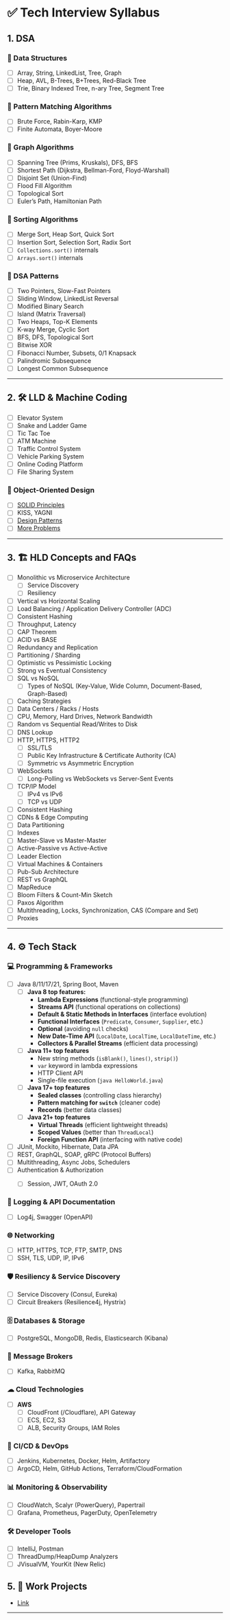 # ✅ Tech Interview Syllabus

## 1. DSA

### 📌 Data Structures
- [ ] Array, String, LinkedList, Tree, Graph
- [ ] Heap, AVL, B-Trees, B+Trees, Red-Black Tree
- [ ] Trie, Binary Indexed Tree, n-ary Tree, Segment Tree

### 📌 Pattern Matching Algorithms
- [ ] Brute Force, Rabin-Karp, KMP
- [ ] Finite Automata, Boyer-Moore

### 📌 Graph Algorithms
- [ ] Spanning Tree (Prims, Kruskals), DFS, BFS
- [ ] Shortest Path (Dijkstra, Bellman-Ford, Floyd-Warshall)
- [ ] Disjoint Set (Union-Find)
- [ ] Flood Fill Algorithm
- [ ] Topological Sort
- [ ] Euler’s Path, Hamiltonian Path

### 📌 Sorting Algorithms
- [ ] Merge Sort, Heap Sort, Quick Sort
- [ ] Insertion Sort, Selection Sort, Radix Sort
- [ ] `Collections.sort()` internals
- [ ] `Arrays.sort()` internals

### 📌 DSA Patterns
- [ ] Two Pointers, Slow-Fast Pointers
- [ ] Sliding Window, LinkedList Reversal
- [ ] Modified Binary Search
- [ ] Island (Matrix Traversal)
- [ ] Two Heaps, Top-K Elements
- [ ] K-way Merge, Cyclic Sort
- [ ] BFS, DFS, Topological Sort
- [ ] Bitwise XOR
- [ ] Fibonacci Number, Subsets, 0/1 Knapsack
- [ ] Palindromic Subsequence
- [ ] Longest Common Subsequence

---

## 2. 🛠 LLD & Machine Coding

- [ ] Elevator System
- [ ] Snake and Ladder Game
- [ ] Tic Tac Toe
- [ ] ATM Machine
- [ ] Traffic Control System
- [ ] Vehicle Parking System
- [ ] Online Coding Platform
- [ ] File Sharing System

### 📌 Object-Oriented Design
- [ ] [SOLID Principles](https://www.oodesign.com/)
- [ ] KISS, YAGNI
- [ ] [Design Patterns](https://refactoring.guru/design-patterns)
- [ ] [More Problems](https://workat.tech/machine-coding/article/how-to-practice-for-machine-coding-kp0oj3sw2jca)

---

## 3. 🏗 HLD Concepts and FAQs

- [ ] Monolithic vs Microservice Architecture  
  - [ ] Service Discovery  
  - [ ] Resiliency  
- [ ] Vertical vs Horizontal Scaling
- [ ] Load Balancing / Application Delivery Controller (ADC)
- [ ] Consistent Hashing
- [ ] Throughput, Latency
- [ ] CAP Theorem
- [ ] ACID vs BASE
- [ ] Redundancy and Replication
- [ ] Partitioning / Sharding
- [ ] Optimistic vs Pessimistic Locking
- [ ] Strong vs Eventual Consistency
- [ ] SQL vs NoSQL  
  - [ ] Types of NoSQL (Key-Value, Wide Column, Document-Based, Graph-Based)
- [ ] Caching Strategies
- [ ] Data Centers / Racks / Hosts
- [ ] CPU, Memory, Hard Drives, Network Bandwidth
- [ ] Random vs Sequential Read/Writes to Disk
- [ ] DNS Lookup
- [ ] HTTP, HTTPS, HTTP2
  - [ ] SSL/TLS  
  - [ ] Public Key Infrastructure & Certificate Authority (CA)  
  - [ ] Symmetric vs Asymmetric Encryption  
- [ ] WebSockets  
  - [ ] Long-Polling vs WebSockets vs Server-Sent Events  
- [ ] TCP/IP Model  
  - [ ] IPv4 vs IPv6  
  - [ ] TCP vs UDP  
- [ ] Consistent Hashing
- [ ] CDNs & Edge Computing
- [ ] Data Partitioning
- [ ] Indexes
- [ ] Master-Slave vs Master-Master
- [ ] Active-Passive vs Active-Active
- [ ] Leader Election
- [ ] Virtual Machines & Containers
- [ ] Pub-Sub Architecture
- [ ] REST vs GraphQL
- [ ] MapReduce
- [ ] Bloom Filters & Count-Min Sketch
- [ ] Paxos Algorithm
- [ ] Multithreading, Locks, Synchronization, CAS (Compare and Set)
- [ ] Proxies

---

## 4. ⚙ Tech Stack

### **💻 Programming & Frameworks**
- [ ] Java 8/11/17/21, Spring Boot, Maven
  - [ ] **Java 8 top features:**  
    - **Lambda Expressions** (functional-style programming)  
    - **Streams API** (functional operations on collections)  
    - **Default & Static Methods in Interfaces** (interface evolution)  
    - **Functional Interfaces** (`Predicate`, `Consumer`, `Supplier`, etc.)  
    - **Optional** (avoiding `null` checks)  
    - **New Date-Time API** (`LocalDate`, `LocalTime`, `LocalDateTime`, etc.)  
    - **Collectors & Parallel Streams** (efficient data processing)  
  - [ ] **Java 11+ top features**  
    - New string methods (`isBlank()`, `lines()`, `strip()`)  
    - `var` keyword in lambda expressions  
    - HTTP Client API  
    - Single-file execution (`java HelloWorld.java`)  
  - [ ] **Java 17+ top features**  
    - **Sealed classes** (controlling class hierarchy)  
    - **Pattern matching for `switch`** (cleaner code)  
    - **Records** (better data classes)  
  - [ ] **Java 21+ top features**  
    - **Virtual Threads** (efficient lightweight threads)  
    - **Scoped Values** (better than `ThreadLocal`)  
    - **Foreign Function API** (interfacing with native code)  
- [ ] JUnit, Mockito, Hibernate, Data JPA  
- [ ] REST, GraphQL, SOAP, gRPC (Protocol Buffers)  
- [ ] Multithreading, Async Jobs, Schedulers  
- [ ] Authentication & Authorization  
  - [ ] Session, JWT, OAuth 2.0  


### **📜 Logging & API Documentation**
- [ ] Log4j, Swagger (OpenAPI)

### **🌐 Networking**
- [ ] HTTP, HTTPS, TCP, FTP, SMTP, DNS
- [ ] SSH, TLS, UDP, IP, IPv6

### **🛡 Resiliency & Service Discovery**
- [ ] Service Discovery (Consul, Eureka)
- [ ] Circuit Breakers (Resilience4j, Hystrix)

### **🗄 Databases & Storage**
- [ ] PostgreSQL, MongoDB, Redis, Elasticsearch (Kibana)

### **📩 Message Brokers**
- [ ] Kafka, RabbitMQ

### **☁ Cloud Technologies**
- [ ] **AWS**  
  - [ ] CloudFront (/Cloudflare), API Gateway  
  - [ ] ECS, EC2, S3  
  - [ ] ALB, Security Groups, IAM Roles  

### **🔧 CI/CD & DevOps**
- [ ] Jenkins, Kubernetes, Docker, Helm, Artifactory
- [ ] ArgoCD, Helm, GitHub Actions, Terraform/CloudFormation

### **📊 Monitoring & Observability**
- [ ] CloudWatch, Scalyr (PowerQuery), Papertrail
- [ ] Grafana, Prometheus, PagerDuty, OpenTelemetry

### **🛠 Developer Tools**
- [ ] IntelliJ, Postman  
- [ ] ThreadDump/HeapDump Analyzers  
- [ ] JVisualVM, YourKit (New Relic)

## 5. 🏢 Work Projects
- [Link](https://github.com/mrbajaj/my-work-projects/tree/main)
---
